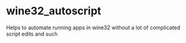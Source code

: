# wine32_autoscript
Helps to automate running apps in wine32 without a lot of complicated script edits and such
